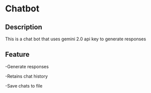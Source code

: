 ﻿# Chatbot
## Description
This is a chat bot that uses gemini 2.0 api key to generate responses
## Feature
-Generate responses  

-Retains chat history  

-Save chats to file
